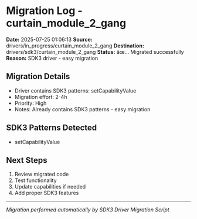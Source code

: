 # Migration Log - curtain_module_2_gang

**Date:** 2025-07-25 01:06:13
**Source:** drivers/in_progress/curtain_module_2_gang
**Destination:** drivers/sdk3/curtain_module_2_gang
**Status:** âœ… Migrated successfully
**Reason:** SDK3 driver - easy migration

## Migration Details
- Driver contains SDK3 patterns: setCapabilityValue
- Migration effort: 2-4h
- Priority: High
- Notes: Already contains SDK3 patterns - easy migration

## SDK3 Patterns Detected
- setCapabilityValue

## Next Steps
1. Review migrated code
2. Test functionality
3. Update capabilities if needed
4. Add proper SDK3 features

---
*Migration performed automatically by SDK3 Driver Migration Script*
